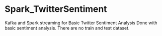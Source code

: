 # Spark_TwitterSentiment
Kafka and Spark streaming for Basic Twitter Sentiment Analysis
Done with basic sentiment analysis. There are no train and test dataset.
